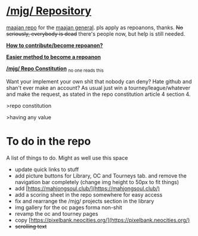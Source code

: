 # [/mjg/ Repository](https://repo.riichi.moe)

[maajan repo](https://repo.riichi.moe) for the [maajan general](https://boards.4channel.org/vg/catalog#s=blue%20archive%20general). pls apply as repoanons, thanks. ~~No seriously, everybody is dead~~ there's people now, but help is still needed.

[**How to contribute/become repoanon?**](https://github.com/vg-mjg/mjg-repo/blob/master/CONTRIBUTING.md)

[**Easier method to become a repoanon**](https://files.riichi.moe/mjg/books%20(en)/tulpa%20creation%20guide.pdf)

[**/mjg/ Repo Constitution**](https://github.com/vg-mjg/mjg-repo/blob/master/CONSTITUTION.md) <sub>no one reads this</sub>


Want your implement your own shit that nobody can deny? Hate github and shan't ever make an account? As usual just win a tourney/league/whatever and make the request, as stated in the repo constitution article 4 section 4.

\>repo constitution

\>having any value

# To do in the repo
A list of things to do. Might as well use this space

- update quick links to stuff
- add picture buttons for Library, OC and Tourneys tab. and remove the navigation bar completely (change img height to 50px to fit things)
- add [https://mahjongsoul.club/](https://mahjongsoul.club/)
- add a scoring sheet in the repo somewhere for easy access
- fix and rearrange the /mjg/ projects section in the library
- img gallery for the oc pages forma non-shit
- revamp the oc and tourney pages
- copy [https://pixelbank.neocities.org/](https://pixelbank.neocities.org/)
- ~~scrolling text~~